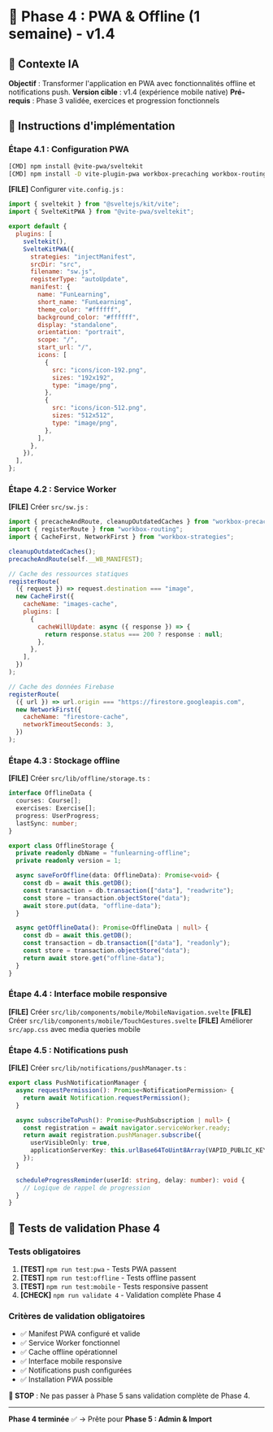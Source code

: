 # 📱 Phase 4 : PWA & Offline (1 semaine) - v1.4

## 🎯 Contexte IA

**Objectif** : Transformer l'application en PWA avec fonctionnalités offline et notifications push.
**Version cible** : v1.4 (expérience mobile native)
**Pré-requis** : Phase 3 validée, exercices et progression fonctionnels

## 🚀 Instructions d'implémentation

### Étape 4.1 : Configuration PWA

```bash
[CMD] npm install @vite-pwa/sveltekit
[CMD] npm install -D vite-plugin-pwa workbox-precaching workbox-routing
```

**[FILE]** Configurer `vite.config.js` :

```javascript
import { sveltekit } from "@sveltejs/kit/vite";
import { SvelteKitPWA } from "@vite-pwa/sveltekit";

export default {
  plugins: [
    sveltekit(),
    SvelteKitPWA({
      strategies: "injectManifest",
      srcDir: "src",
      filename: "sw.js",
      registerType: "autoUpdate",
      manifest: {
        name: "FunLearning",
        short_name: "FunLearning",
        theme_color: "#ffffff",
        background_color: "#ffffff",
        display: "standalone",
        orientation: "portrait",
        scope: "/",
        start_url: "/",
        icons: [
          {
            src: "icons/icon-192.png",
            sizes: "192x192",
            type: "image/png",
          },
          {
            src: "icons/icon-512.png",
            sizes: "512x512",
            type: "image/png",
          },
        ],
      },
    }),
  ],
};
```

### Étape 4.2 : Service Worker

**[FILE]** Créer `src/sw.js` :

```javascript
import { precacheAndRoute, cleanupOutdatedCaches } from "workbox-precaching";
import { registerRoute } from "workbox-routing";
import { CacheFirst, NetworkFirst } from "workbox-strategies";

cleanupOutdatedCaches();
precacheAndRoute(self.__WB_MANIFEST);

// Cache des ressources statiques
registerRoute(
  ({ request }) => request.destination === "image",
  new CacheFirst({
    cacheName: "images-cache",
    plugins: [
      {
        cacheWillUpdate: async ({ response }) => {
          return response.status === 200 ? response : null;
        },
      },
    ],
  })
);

// Cache des données Firebase
registerRoute(
  ({ url }) => url.origin === "https://firestore.googleapis.com",
  new NetworkFirst({
    cacheName: "firestore-cache",
    networkTimeoutSeconds: 3,
  })
);
```

### Étape 4.3 : Stockage offline

**[FILE]** Créer `src/lib/offline/storage.ts` :

```typescript
interface OfflineData {
  courses: Course[];
  exercises: Exercise[];
  progress: UserProgress;
  lastSync: number;
}

export class OfflineStorage {
  private readonly dbName = "funlearning-offline";
  private readonly version = 1;

  async saveForOffline(data: OfflineData): Promise<void> {
    const db = await this.getDB();
    const transaction = db.transaction(["data"], "readwrite");
    const store = transaction.objectStore("data");
    await store.put(data, "offline-data");
  }

  async getOfflineData(): Promise<OfflineData | null> {
    const db = await this.getDB();
    const transaction = db.transaction(["data"], "readonly");
    const store = transaction.objectStore("data");
    return await store.get("offline-data");
  }
}
```

### Étape 4.4 : Interface mobile responsive

**[FILE]** Créer `src/lib/components/mobile/MobileNavigation.svelte`
**[FILE]** Créer `src/lib/components/mobile/TouchGestures.svelte`
**[FILE]** Améliorer `src/app.css` avec media queries mobile

### Étape 4.5 : Notifications push

**[FILE]** Créer `src/lib/notifications/pushManager.ts` :

```typescript
export class PushNotificationManager {
  async requestPermission(): Promise<NotificationPermission> {
    return await Notification.requestPermission();
  }

  async subscribeToPush(): Promise<PushSubscription | null> {
    const registration = await navigator.serviceWorker.ready;
    return await registration.pushManager.subscribe({
      userVisibleOnly: true,
      applicationServerKey: this.urlBase64ToUint8Array(VAPID_PUBLIC_KEY),
    });
  }

  scheduleProgressReminder(userId: string, delay: number): void {
    // Logique de rappel de progression
  }
}
```

## 🧪 Tests de validation Phase 4

### Tests obligatoires

1. **[TEST]** `npm run test:pwa` - Tests PWA passent
2. **[TEST]** `npm run test:offline` - Tests offline passent
3. **[TEST]** `npm run test:mobile` - Tests responsive passent
4. **[CHECK]** `npm run validate 4` - Validation complète Phase 4

### Critères de validation obligatoires

- ✅ Manifest PWA configuré et valide
- ✅ Service Worker fonctionnel
- ✅ Cache offline opérationnel
- ✅ Interface mobile responsive
- ✅ Notifications push configurées
- ✅ Installation PWA possible

**🚫 STOP** : Ne pas passer à Phase 5 sans validation complète de Phase 4.

---

**Phase 4 terminée** ✅ → Prête pour **Phase 5 : Admin & Import**
